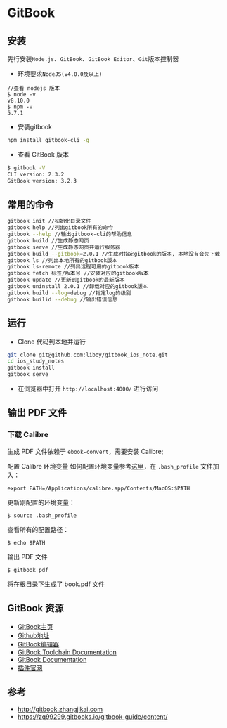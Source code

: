# GitBook

## 安装
先行安装`Node.js`、`GitBook`、`GitBook Editor`、`Git`版本控制器
- 环境要求`NodeJS(v4.0.0及以上)`
```
//查看 nodejs 版本
$ node -v
v8.10.0
$ npm -v
5.7.1
```
- 安装gitbook
```bash
npm install gitbook-cli -g
```
- 查看 GitBook 版本
```bash
$ gitbook -V
CLI version: 2.3.2
GitBook version: 3.2.3
```

## 常用的命令

```bash
gitbook init //初始化目录文件
gitbook help //列出gitbook所有的命令
gitbook --help //输出gitbook-cli的帮助信息
gitbook build //生成静态网页
gitbook serve //生成静态网页并运行服务器
gitbook build --gitbook=2.0.1 //生成时指定gitbook的版本, 本地没有会先下载
gitbook ls //列出本地所有的gitbook版本
gitbook ls-remote //列出远程可用的gitbook版本
gitbook fetch 标签/版本号 //安装对应的gitbook版本
gitbook update //更新到gitbook的最新版本
gitbook uninstall 2.0.1 //卸载对应的gitbook版本
gitbook build --log=debug //指定log的级别
gitbook builid --debug //输出错误信息
```

## 运行
* Clone 代码到本地并运行
```bash
git clone git@github.com:liboy/gitbook_ios_note.git
cd ios_study_notes
gitbook install
gitbook serve
```
* 在浏览器中打开 `http://localhost:4000/` 进行访问

## 输出 PDF 文件
### 下载 Calibre
生成 PDF 文件依赖于 `ebook-convert`，需要安装 Calibre;

配置 Calibre 环境变量
如何配置环境变量参考[这里](http://wuxiaolong.me/2017/07/19/mac-adb-gradlew/)，在 `.bash_profile` 文件加入：
```
export PATH=/Applications/calibre.app/Contents/MacOS:$PATH
```
更新刚配置的环境变量：
```
$ source .bash_profile
```
查看所有的配置路径：
```
$ echo $PATH
```
输出 PDF 文件
```
$ gitbook pdf
```
将在根目录下生成了 book.pdf 文件


## GitBook 资源

* [GitBook主页](https://www.gitbook.com/)
* [Github地址](https://github.com/GitbookIO/)
* [GitBook编辑器](https://www.gitbook.com/editor/osx)
* [GitBook Toolchain Documentation](http://toolchain.gitbook.com/)
* [GitBook Documentation](http://help.gitbook.com/)
* [插件官网](https://plugins.gitbook.com/)

## 参考
* http://gitbook.zhangjikai.com
* https://zq99299.gitbooks.io/gitbook-guide/content/